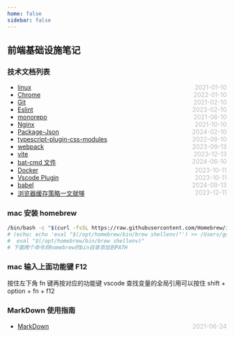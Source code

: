 ```yaml
---
home: false
sidebar: false
---
```


## 前端基础设施笔记

### 技术文档列表

- [linux](./linux) <span style="color:#bbb; float:right">2021-01-10</span>
- [Chrome](./chrome) <span style="color:#bbb; float:right">2022-01-10</span>
- [Git](./git) <span style="color:#bbb; float:right">2021-02-10</span>
- [Eslint](./eslint) <span style="color:#bbb; float:right">2023-02-10</span>
- [monorepo](./monorepo) <span style="color:#bbb; float:right">2021-06-10</span>
- [Nginx](./nginx) <span style="color:#bbb; float:right">2021-10-10</span>
- [Package-Json](./package-json) <span style="color:#bbb; float:right">2024-02-10</span>
- [typescript-plugin-css-modules](./typescript-plugin-css-modules) <span style="color:#bbb; float:right">2022-09-10</span>
- [webpack](./webpack) <span style="color:#bbb; float:right">2023-09-13</span>
- [vite](./vite) <span style="color:#bbb; float:right">2023-12-13</span>
- [bat-cmd 文件](./bat-cmd-file) <span style="color:#bbb; float:right">2024-06-10</span>
- [Docker](./docker) <span style="color:#bbb; float:right">2023-10-11</span>
- [Vscode Plugin](./vscode-plugin) <span style="color:#bbb; float:right">2023-10-11</span>
- [babel](./babel) <span style="color:#bbb; float:right">2024-09-13</span>
- [浏览器缓存策略一文就够](https://juejin.cn/post/6844903747357769742?utm_source=gold_browser_extension) <span style="color:#bbb; float:right">2023-12-11</span>

### mac 安装 homebrew

```bash
/bin/bash -c "$(curl -fsSL https://raw.githubusercontent.com/Homebrew/install/HEAD/install.sh)"
# (echo; echo 'eval "$(/opt/homebrew/bin/brew shellenv)"') >> /Users/guilinli/.zprofile
#  eval "$(/opt/homebrew/bin/brew shellenv)"
# 下面两个命令将homebrew的bin目录添加到PATH
```

### mac 输入上面功能键 F12

按住左下角 fn 键再按对应的功能键
vscode 查找变量的全局引用可以按住 shift + option + fn + f12

### MarkDown 使用指南

- [MarkDown](../blog-daily/use-markdown) <span style="color:#bbb; float:right">2021-06-24</span>
